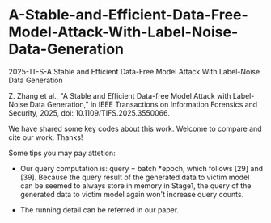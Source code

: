 # A-Stable-and-Efficient-Data-Free-Model-Attack-With-Label-Noise-Data-Generation
2025-TIFS-A Stable and Efficient Data-Free Model Attack With Label-Noise Data Generation

Z. Zhang et al., "A Stable and Efficient Data-free Model Attack with Label-Noise Data Generation," in IEEE Transactions on Information Forensics and Security, 2025, doi: 10.1109/TIFS.2025.3550066.

We have shared some key codes about this work. 
Welcome to compare and cite our work. Thanks!

Some tips you may pay attetion:
* Our query computation is: query = batch *epoch, which follows [29] and [39]. Because the query result of the generated data to victim model can be seemed to always store in memory in Stage1, the query of the generated data to victim model again won't increase query counts.  

* The running detail can be referred in our paper.
